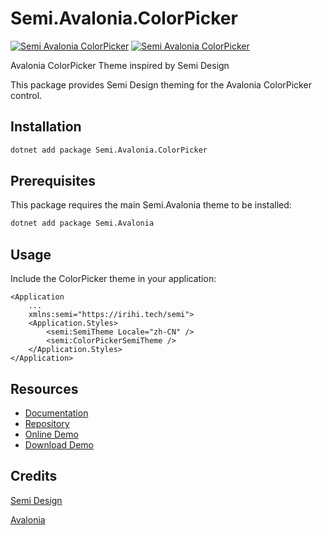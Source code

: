 # Semi.Avalonia.ColorPicker

[![Semi Avalonia ColorPicker](https://img.shields.io/nuget/v/Semi.Avalonia.ColorPicker.svg?color=red&style=flat-square)](https://www.nuget.org/packages/Semi.Avalonia.ColorPicker/)
[![Semi Avalonia ColorPicker](https://img.shields.io/nuget/dt/Semi.Avalonia.ColorPicker.svg?style=flat-square)](https://www.nuget.org/packages/Semi.Avalonia.ColorPicker/)

Avalonia ColorPicker Theme inspired by Semi Design

This package provides Semi Design theming for the Avalonia ColorPicker control.

## Installation

```bash
dotnet add package Semi.Avalonia.ColorPicker
```

## Prerequisites

This package requires the main Semi.Avalonia theme to be installed:

```bash
dotnet add package Semi.Avalonia
```

## Usage

Include the ColorPicker theme in your application:

```xaml
<Application
    ...
    xmlns:semi="https://irihi.tech/semi">
    <Application.Styles>
        <semi:SemiTheme Locale="zh-CN" />
        <semi:ColorPickerSemiTheme />
    </Application.Styles>
</Application>
```

## Resources

- [Documentation](https://docs.irihi.tech/semi/)
- [Repository](https://github.com/irihitech/Semi.Avalonia)
- [Online Demo](https://irihitech.github.io/Semi.Avalonia/)
- [Download Demo](https://github.com/irihitech/Semi.Avalonia/releases)

## Credits

[Semi Design](https://semi.design/)

[Avalonia](https://github.com/AvaloniaUI/Avalonia)
